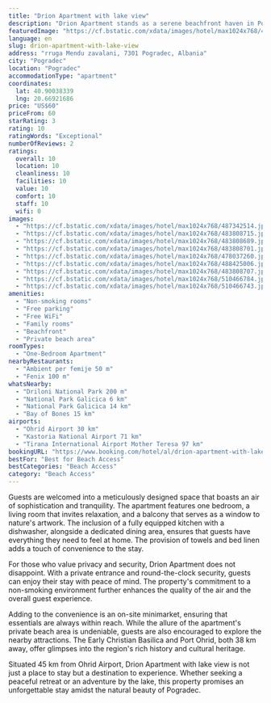 ```yaml
---
title: "Drion Apartment with lake view"
description: "Drion Apartment stands as a serene beachfront haven in Pogradec, offering breathtaking views of the surrounding mountains and the tranquil Ohrid Lake, located just 7."
featuredImage: "https://cf.bstatic.com/xdata/images/hotel/max1024x768/487342514.jpg?k=4c4c556a5d59c976b32a0bd2e1a5aadd37f0dd626ab08347e11cb5353cbbc228&o=&hp=1"
language: en
slug: drion-apartment-with-lake-view
address: "rruga Mendu zavalani, 7301 Pogradec, Albania"
city: "Pogradec"
location: "Pogradec"
accommodationType: "apartment"
coordinates:
  lat: 40.90038339
  lng: 20.66921686
price: "US$60"
priceFrom: 60
starRating: 3
rating: 10
ratingWords: "Exceptional"
numberOfReviews: 2
ratings:
  overall: 10
  location: 10
  cleanliness: 10
  facilities: 10
  value: 10
  comfort: 10
  staff: 10
  wifi: 0
images:
  - "https://cf.bstatic.com/xdata/images/hotel/max1024x768/487342514.jpg?k=4c4c556a5d59c976b32a0bd2e1a5aadd37f0dd626ab08347e11cb5353cbbc228&o=&hp=1"
  - "https://cf.bstatic.com/xdata/images/hotel/max1024x768/483808715.jpg?k=1f688eafd2ba2043b9345541fe596fb5321ad12431b0184e6bdb1ad73d7648d8&o=&hp=1"
  - "https://cf.bstatic.com/xdata/images/hotel/max1024x768/483808689.jpg?k=727b591d0e62c7d6ab70fa34db6e7d7c4d09f6b0d46964ea664b69c59f2d70be&o=&hp=1"
  - "https://cf.bstatic.com/xdata/images/hotel/max1024x768/483808701.jpg?k=7a1680b81c4538fe7a1818a75b6d599d63394333eaf74ecb3eb8434d0676a051&o=&hp=1"
  - "https://cf.bstatic.com/xdata/images/hotel/max1024x768/478037260.jpg?k=48919ea628d6398efff549b071ac831d55c5773a1fdbc3ef313f47693468c27a&o=&hp=1"
  - "https://cf.bstatic.com/xdata/images/hotel/max1024x768/488425006.jpg?k=4ef06aee2dc10a6df09389a5951b8ce290577fe33542800766ffe3cb57af71db&o=&hp=1"
  - "https://cf.bstatic.com/xdata/images/hotel/max1024x768/483808707.jpg?k=75d8a13150843f5080df786f60bf14e876e9d711453130d926f0787422409979&o=&hp=1"
  - "https://cf.bstatic.com/xdata/images/hotel/max1024x768/510466784.jpg?k=3f6577c93f3ce9ea40d1f43b5fabd98b0432eab53e5c905cbc71372a603a2885&o=&hp=1"
  - "https://cf.bstatic.com/xdata/images/hotel/max1024x768/510466743.jpg?k=fade51fb6bd2c75c9306d37053a3972624374aa9f02843bab4117a2296ef5480&o=&hp=1"
amenities:
  - "Non-smoking rooms"
  - "Free parking"
  - "Free WiFi"
  - "Family rooms"
  - "Beachfront"
  - "Private beach area"
roomTypes:
  - "One-Bedroom Apartment"
nearbyRestaurants:
  - "Ambient per femije 50 m"
  - "Fenix 100 m"
whatsNearby:
  - "Driloni National Park 200 m"
  - "National Park Galicica 6 km"
  - "National Park Galicica 14 km"
  - "Bay of Bones 15 km"
airports:
  - "Ohrid Airport 30 km"
  - "Kastoria National Airport 71 km"
  - "Tirana International Airport Mother Teresa 97 km"
bookingURL: "https://www.booking.com/hotel/al/drion-apartment-with-lake-view.en-gb.html?aid=8035640"
bestFor: "Best for Beach Access"
bestCategories: "Beach Access"
category: "Beach Access"
---
```


Guests are welcomed into a meticulously designed space that boasts an air of sophistication and tranquility. The apartment features one bedroom, a living room that invites relaxation, and a balcony that serves as a window to nature's artwork. The inclusion of a fully equipped kitchen with a dishwasher, alongside a dedicated dining area, ensures that guests have everything they need to feel at home. The provision of towels and bed linen adds a touch of convenience to the stay.

For those who value privacy and security, Drion Apartment does not disappoint. With a private entrance and round-the-clock security, guests can enjoy their stay with peace of mind. The property's commitment to a non-smoking environment further enhances the quality of the air and the overall guest experience.

Adding to the convenience is an on-site minimarket, ensuring that essentials are always within reach. While the allure of the apartment's private beach area is undeniable, guests are also encouraged to explore the nearby attractions. The Early Christian Basilica and Port Ohrid, both 38 km away, offer glimpses into the region's rich history and cultural heritage.

Situated 45 km from Ohrid Airport, Drion Apartment with lake view is not just a place to stay but a destination to experience. Whether seeking a peaceful retreat or an adventure by the lake, this property promises an unforgettable stay amidst the natural beauty of Pogradec.
